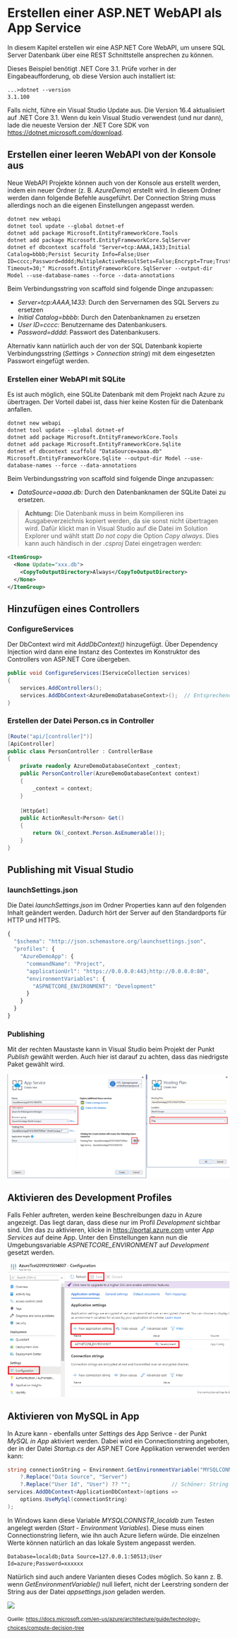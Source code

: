 # Erstellen einer ASP.NET WebAPI als App Service

In diesem Kapitel erstellen wir eine ASP.NET Core WebAPI, um unsere SQL Server Datenbank über eine 
REST Schnittstelle ansprechen zu können.

Dieses Beispiel benötigt .NET Core 3.1. Prüfe vorher in der Eingabeaufforderung, ob diese Version
auch installiert ist:

```text
...>dotnet --version
3.1.100
```

Falls nicht, führe ein Visual Studio Update aus. Die Version 16.4 aktualisiert auf .NET Core 3.1.
Wenn du kein Visual Studio verwendest (und nur dann), lade die neueste Version der .NET Core SDK
von https://dotnet.microsoft.com/download.

## Erstellen einer leeren WebAPI von der Konsole aus

Neue WebAPI Projekte können auch von der Konsole aus erstellt werden, indem ein neuer Ordner (z. B. *AzureDemo*)
erstellt wird. In diesem Ordner werden dann folgende Befehle ausgeführt. Der Connection String muss
allerdings noch an die eigenen Einstellungen angepasst werden.

```text
dotnet new webapi
dotnet tool update --global dotnet-ef
dotnet add package Microsoft.EntityFrameworkCore.Tools
dotnet add package Microsoft.EntityFrameworkCore.SqlServer
dotnet ef dbcontext scaffold "Server=tcp:AAAA,1433;Initial Catalog=bbbb;Persist Security Info=False;User ID=cccc;Password=dddd;MultipleActiveResultSets=False;Encrypt=True;TrustServerCertificate=False;Connection Timeout=30;" Microsoft.EntityFrameworkCore.SqlServer --output-dir Model --use-database-names --force --data-annotations
```

Beim Verbindungsstring von scaffold sind folgende Dinge anzupassen:

- *Server=tcp:AAAA,1433*: Durch den Servernamen des SQL Servers zu ersetzen
- *Initial Catalog=bbbb*: Durch den Datenbanknamen  zu ersetzen
- *User ID=cccc*:  Benutzername des Datenbankusers.
- *Password=dddd*: Passwort des Datenbankusers.

Alternativ kann natürlich auch der von der SQL Datenbank kopierte Verbindungsstring (*Settings* >
*Connection string*) mit dem eingesetzten Passwort eingefügt werden.

### Erstellen einer WebAPI mit SQLite

Es ist auch möglich, eine SQLite Datenbank mit dem Projekt nach Azure zu übertragen. Der Vorteil dabei
ist, dass hier keine Kosten für die Datenbank anfallen.

```text
dotnet new webapi
dotnet tool update --global dotnet-ef
dotnet add package Microsoft.EntityFrameworkCore.Tools
dotnet add package Microsoft.EntityFrameworkCore.Sqlite
dotnet ef dbcontext scaffold "DataSource=aaaa.db" Microsoft.EntityFrameworkCore.Sqlite --output-dir Model --use-database-names --force --data-annotations
```

Beim Verbindungsstring von scaffold sind folgende Dinge anzupassen:

- *DataSource=aaaa.db:* Durch den Datenbanknamen der SQLite Datei zu ersetzen.

> **Achtung:** Die Datenbank muss in beim Kompilieren ins Ausgabeverzeichnis kopiert werden, da sie
> sonst nicht übertragen wird. Dafür klickt man in Visual Studio auf die Datei im Solution Explorer
> und wählt statt *Do not copy* die Option *Copy always*. Dies kann auch händisch in der *.csproj*
> Datei eingetragen werden:

```xml
<ItemGroup>
  <None Update="xxx.db">
    <CopyToOutputDirectory>Always</CopyToOutputDirectory>
  </None>
</ItemGroup>
```

## Hinzufügen eines Controllers

### ConfigureServices

Der DbContext wird mit *AddDbContext()* hinzugefügt. Über Dependency Injection wird dann eine Instanz
des Contextes im Konstruktor des Controllers von ASP.NET Core übergeben.

```c#
public void ConfigureServices(IServiceCollection services)
{
    services.AddControllers();
    services.AddDbContext<AzureDemoDatabaseContext>();  // Entsprechendes using eintragen!
}
```

### Erstellen der Datei Person.cs in Controller

```c#
[Route("api/[controller]")]
[ApiController]
public class PersonController : ControllerBase
{
    private readonly AzureDemoDatabaseContext _context;
    public PersonController(AzureDemoDatabaseContext context)
    {
        _context = context;
    }

    [HttpGet]
    public ActionResult<Person> Get()
    {
        return Ok(_context.Person.AsEnumerable());
    }
}
```

## Publishing mit Visual Studio

### launchSettings.json

Die Datei *launchSettings.json* im Ordner Properties kann auf den folgenden Inhalt geändert werden.
Dadurch hört der Server auf den Standardports für HTTP und HTTPS.

```js
{
  "$schema": "http://json.schemastore.org/launchsettings.json",
  "profiles": {
    "AzureDemoApp": {
      "commandName": "Project",
      "applicationUrl": "https://0.0.0.0:443;http://0.0.0.0:80",
      "environmentVariables": {
        "ASPNETCORE_ENVIRONMENT": "Development"
      }
    }
  }
}

```

### Publishing

Mit der rechten Maustaste kann in Visual Studio beim Projekt der Punkt *Publish* gewählt werden.
Auch hier ist darauf zu achten, dass das niedrigste Paket gewählt wird.

![](vs_publish_settings.png)

## Aktivieren des Development Profiles

Falls Fehler auftreten, werden keine Beschreibungen dazu in Azure angezeigt. Das liegt daran, dass diese
nur im Profil *Development* sichtbar sind. Um das zu aktivieren, klicke in https://portal.azure.com
unter *App Services* auf deine App. Unter den Einstellungen kann nun die Umgebungsvariable
*ASPNETCORE_ENVIRONMENT* auf *Development* gesetzt werden.

![](azure_settings.png)

## Aktivieren von MySQL in App

In Azure kann - ebenfalls unter *Settings* des App Serivce - der Punkt *MySQL in App* aktiviert
werden. Dabei wird ein Connectionstring angeboten, der in der Datei *Startup.cs* der ASP.NET
Core Applikation verwendet werden kann:

```c#
string connectionString = Environment.GetEnvironmentVariable("MYSQLCONNSTR_localdb")
    ?.Replace("Data Source", "Server")
    ?.Replace("User Id", "User") ?? "";             // Schöner: String aus appsettings.json statt ""
services.AddDbContext<ApplicationDbContext>(options =>  
    options.UseMySql(connectionString)
);
```

In Windows kann diese Variable *MYSQLCONNSTR_localdb* zum Testen angelegt werden (*Start* -
*Environment Variables*). Diese muss einen Connectionstring liefern, wie ihn auch Azure liefern würde.
Die einzelnen Werte können natürlich an das lokale System angepasst werden.

```text
Database=localdb;Data Source=127.0.0.1:50513;User Id=azure;Password=xxxxxx
```

Natürlich sind auch andere Varianten dieses Codes möglich. So kann z. B. wenn *GetEnvironmentVariable()*
null liefert, nicht der Leerstring sondern der String aus der Datei *appsettings.json* geladen werden.

![](https://docs.microsoft.com/en-us/azure/architecture/guide/images/compute-decision-tree.svg)

<sup>Quelle: https://docs.microsoft.com/en-us/azure/architecture/guide/technology-choices/compute-decision-tree</sup>

